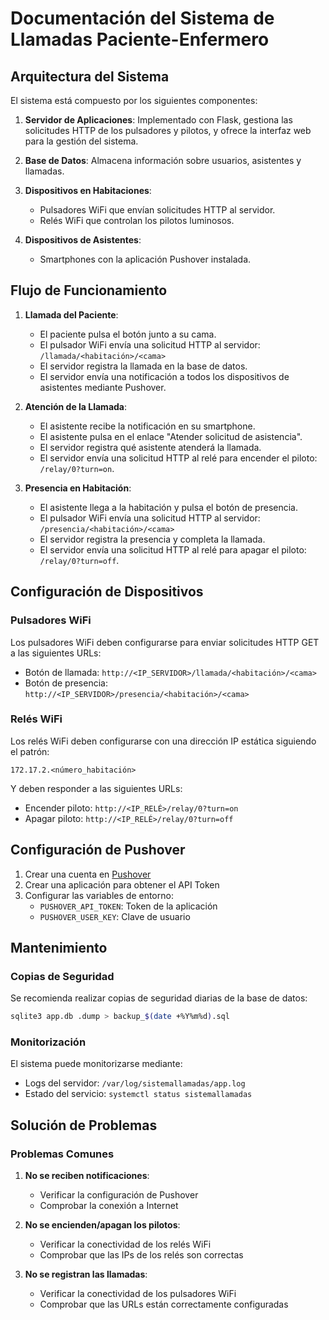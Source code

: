 # Documentación del Sistema de Llamadas Paciente-Enfermero

## Arquitectura del Sistema

El sistema está compuesto por los siguientes componentes:

1. **Servidor de Aplicaciones**: Implementado con Flask, gestiona las solicitudes HTTP de los pulsadores y pilotos, y ofrece la interfaz web para la gestión del sistema.

2. **Base de Datos**: Almacena información sobre usuarios, asistentes y llamadas.

3. **Dispositivos en Habitaciones**:
   - Pulsadores WiFi que envían solicitudes HTTP al servidor.
   - Relés WiFi que controlan los pilotos luminosos.

4. **Dispositivos de Asistentes**:
   - Smartphones con la aplicación Pushover instalada.

## Flujo de Funcionamiento

1. **Llamada del Paciente**:
   - El paciente pulsa el botón junto a su cama.
   - El pulsador WiFi envía una solicitud HTTP al servidor: `/llamada/<habitación>/<cama>`
   - El servidor registra la llamada en la base de datos.
   - El servidor envía una notificación a todos los dispositivos de asistentes mediante Pushover.

2. **Atención de la Llamada**:
   - El asistente recibe la notificación en su smartphone.
   - El asistente pulsa en el enlace "Atender solicitud de asistencia".
   - El servidor registra qué asistente atenderá la llamada.
   - El servidor envía una solicitud HTTP al relé para encender el piloto: `/relay/0?turn=on`.

3. **Presencia en Habitación**:
   - El asistente llega a la habitación y pulsa el botón de presencia.
   - El pulsador WiFi envía una solicitud HTTP al servidor: `/presencia/<habitación>/<cama>`
   - El servidor registra la presencia y completa la llamada.
   - El servidor envía una solicitud HTTP al relé para apagar el piloto: `/relay/0?turn=off`.

## Configuración de Dispositivos

### Pulsadores WiFi

Los pulsadores WiFi deben configurarse para enviar solicitudes HTTP GET a las siguientes URLs:

- Botón de llamada: `http://<IP_SERVIDOR>/llamada/<habitación>/<cama>`
- Botón de presencia: `http://<IP_SERVIDOR>/presencia/<habitación>/<cama>`

### Relés WiFi

Los relés WiFi deben configurarse con una dirección IP estática siguiendo el patrón:

`172.17.2.<número_habitación>`

Y deben responder a las siguientes URLs:

- Encender piloto: `http://<IP_RELÉ>/relay/0?turn=on`
- Apagar piloto: `http://<IP_RELÉ>/relay/0?turn=off`

## Configuración de Pushover

1. Crear una cuenta en [Pushover](https://pushover.net/)
2. Crear una aplicación para obtener el API Token
3. Configurar las variables de entorno:
   - `PUSHOVER_API_TOKEN`: Token de la aplicación
   - `PUSHOVER_USER_KEY`: Clave de usuario

## Mantenimiento

### Copias de Seguridad

Se recomienda realizar copias de seguridad diarias de la base de datos:

```bash
sqlite3 app.db .dump > backup_$(date +%Y%m%d).sql
```

### Monitorización

El sistema puede monitorizarse mediante:

- Logs del servidor: `/var/log/sistemallamadas/app.log`
- Estado del servicio: `systemctl status sistemallamadas`

## Solución de Problemas

### Problemas Comunes

1. **No se reciben notificaciones**:
   - Verificar la configuración de Pushover
   - Comprobar la conexión a Internet

2. **No se encienden/apagan los pilotos**:
   - Verificar la conectividad de los relés WiFi
   - Comprobar que las IPs de los relés son correctas

3. **No se registran las llamadas**:
   - Verificar la conectividad de los pulsadores WiFi
   - Comprobar que las URLs están correctamente configuradas 
